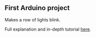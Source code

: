 ## First Arduino project

Makes a row of lights blink.

Full explanation and in-depth tutorial [here](http://zoeabryant.github.io/2014/08/19/new-arduino.html).